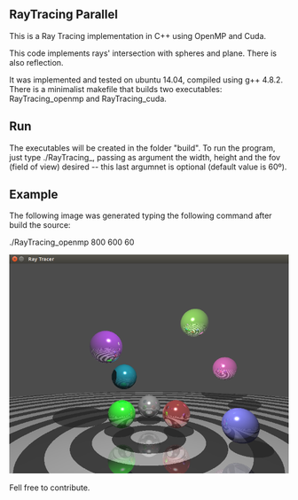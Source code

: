 RayTracing Parallel
-----------------

This is a Ray Tracing implementation in C++ using OpenMP and Cuda.

This code implements rays' intersection with spheres and plane.
There is also reflection.

It was implemented and tested on ubuntu 14.04, compiled using
g++ 4.8.2. There is a minimalist makefile that builds two executables:
RayTracing_openmp and RayTracing_cuda.

Run
-----------------
The executables will be created in the folder "build". To run
the program, just type ./RayTracing_<version>, passing as argument the
width, height and the fov (field of view) desired -- this last
argumnet is optional (default value is 60º).

Example
-----------------
The following image was generated typing the
following command after build the source:

./RayTracing_openmp 800 600 60

![RayTracing_Parallel](https://raw.githubusercontent.com/rodrimc/RayTracing_Parallel/master/RayTracer_parallel.png)

Fell free to contribute.
